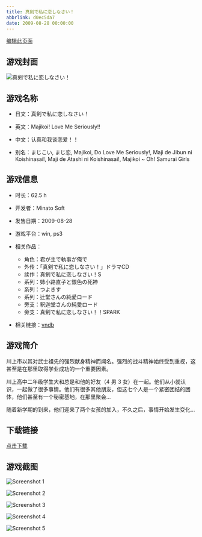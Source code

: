 ```yaml
---
title: 真剣で私に恋しなさい！
abbrlink: d0ec5da7
date: 2009-08-28 00:00:00
---
```

[编辑此页面](https://github.com/ACG-3/ADV3-source/blob/main/source/_posts/games/%E7%9C%9F%E5%89%A3%E3%81%A7%E7%A7%81%E3%81%AB%E6%81%8B%E3%81%97%E3%81%AA%E3%81%95%E3%81%84%EF%BC%81.md)

## 游戏封面

![真剣で私に恋しなさい！](https%3A//pan.timero.xyz/onedrive/img_lib_001/%E7%9C%9F%E5%89%A3%E3%81%A7%E7%A7%81%E3%81%AB%E6%81%8B%E3%81%97%E3%81%AA%E3%81%95%E3%81%84%EF%BC%81_cover.avif)


## 游戏名称

- 日文：真剣で私に恋しなさい！
- 英文：Majikoi! Love Me Seriously!!
- 中文：认真和我谈恋爱！！

- 别名：まじこい, まじ恋, Majikoi, Do Love Me Seriously!, Maji de Jibun ni Koishinasai!, Maji de Atashi ni Koishinasai!, Majikoi ~ Oh! Samurai Girls


## 游戏信息

- 时长：62.5 h
- 开发者：Minato Soft
- 发售日期：2009-08-28
- 游戏平台：win, ps3
- 相关作品：
   - 角色：君が主で執事が俺で
   - 外传：「真剣で私に恋しなさい！」ドラマCD
   - 续作：真剣で私に恋しなさい！S
   - 系列：姉小路直子と銀色の死神
   - 系列：つよきす
   - 系列：辻堂さんの純愛ロード
   - 旁支：釈迦堂さんの純愛ロード
   - 旁支：真剣で私に恋しなさい！！SPARK

- 相关链接：[vndb](https://vndb.org/v1143)


## 游戏简介

川上市以其对武士祖先的强烈献身精神而闻名。强烈的战斗精神始终受到重视，这甚至是在那里取得学业成功的一个重要因素。

川上高中二年级学生大和总是和他的好友（4 男 3 女）在一起。他们从小就认识，一起做了很多事情。他们有很多其他朋友，但这七个人是一个紧密团结的团体，他们甚至有一个秘密基地，在那里聚会...

随着新学期的到来，他们迎来了两个女孩的加入，不久之后，事情开始发生变化...


## 下载链接

[点击下载](https://pan.timero.xyz/onedrive/adv_lib_001/%E7%9C%9F%E5%89%A3%E3%81%A7%E7%A7%81%E3%81%AB%E6%81%8B%E3%81%97%E3%81%AA%E3%81%95%E3%81%84%EF%BC%81)


## 游戏截图


![Screenshot 1](https%3A//pan.timero.xyz/onedrive/img_lib_001/%E7%9C%9F%E5%89%A3%E3%81%A7%E7%A7%81%E3%81%AB%E6%81%8B%E3%81%97%E3%81%AA%E3%81%95%E3%81%84%EF%BC%81_Screenshot_1.avif)

![Screenshot 2](https%3A//pan.timero.xyz/onedrive/img_lib_001/%E7%9C%9F%E5%89%A3%E3%81%A7%E7%A7%81%E3%81%AB%E6%81%8B%E3%81%97%E3%81%AA%E3%81%95%E3%81%84%EF%BC%81_Screenshot_2.avif)

![Screenshot 3](https%3A//pan.timero.xyz/onedrive/img_lib_001/%E7%9C%9F%E5%89%A3%E3%81%A7%E7%A7%81%E3%81%AB%E6%81%8B%E3%81%97%E3%81%AA%E3%81%95%E3%81%84%EF%BC%81_Screenshot_3.avif)

![Screenshot 4](https%3A//pan.timero.xyz/onedrive/img_lib_001/%E7%9C%9F%E5%89%A3%E3%81%A7%E7%A7%81%E3%81%AB%E6%81%8B%E3%81%97%E3%81%AA%E3%81%95%E3%81%84%EF%BC%81_Screenshot_4.avif)

![Screenshot 5](https%3A//pan.timero.xyz/onedrive/img_lib_001/%E7%9C%9F%E5%89%A3%E3%81%A7%E7%A7%81%E3%81%AB%E6%81%8B%E3%81%97%E3%81%AA%E3%81%95%E3%81%84%EF%BC%81_Screenshot_5.avif)

